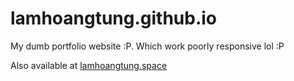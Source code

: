# lamhoangtung.github.io
My dumb portfolio website :P. Which work poorly responsive lol :P

Also available at [lamhoangtung.space](https://lamhoangtung.space)
